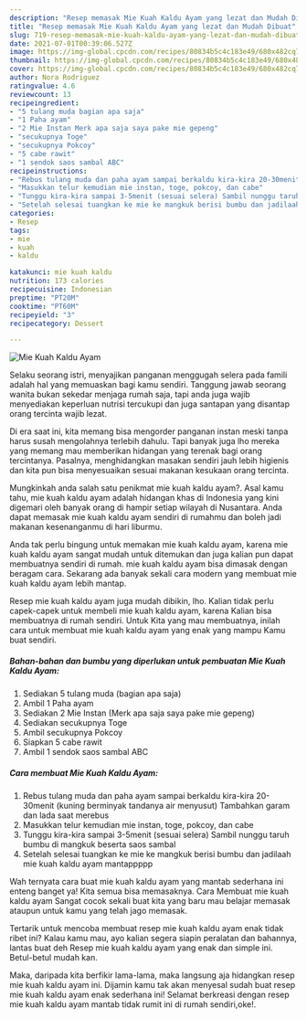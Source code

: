 ```yaml
---
description: "Resep memasak Mie Kuah Kaldu Ayam yang lezat dan Mudah Dibuat"
title: "Resep memasak Mie Kuah Kaldu Ayam yang lezat dan Mudah Dibuat"
slug: 719-resep-memasak-mie-kuah-kaldu-ayam-yang-lezat-dan-mudah-dibuat
date: 2021-07-01T00:39:06.527Z
image: https://img-global.cpcdn.com/recipes/80834b5c4c183e49/680x482cq70/mie-kuah-kaldu-ayam-foto-resep-utama.jpg
thumbnail: https://img-global.cpcdn.com/recipes/80834b5c4c183e49/680x482cq70/mie-kuah-kaldu-ayam-foto-resep-utama.jpg
cover: https://img-global.cpcdn.com/recipes/80834b5c4c183e49/680x482cq70/mie-kuah-kaldu-ayam-foto-resep-utama.jpg
author: Nora Rodriguez
ratingvalue: 4.6
reviewcount: 13
recipeingredient:
- "5 tulang muda bagian apa saja"
- "1 Paha ayam"
- "2 Mie Instan Merk apa saja saya pake mie gepeng"
- "secukupnya Toge"
- "secukupnya Pokcoy"
- "5 cabe rawit"
- "1 sendok saos sambal ABC"
recipeinstructions:
- "Rebus tulang muda dan paha ayam sampai berkaldu kira-kira 20-30menit (kuning berminyak tandanya air menyusut) Tambahkan garam dan lada saat merebus"
- "Masukkan telur kemudian mie instan, toge, pokcoy, dan cabe"
- "Tunggu kira-kira sampai 3-5menit (sesuai selera) Sambil nunggu taruh bumbu di mangkuk beserta saos sambal"
- "Setelah selesai tuangkan ke mie ke mangkuk berisi bumbu dan jadilaah mie kuah kaldu ayam mantappppp"
categories:
- Resep
tags:
- mie
- kuah
- kaldu

katakunci: mie kuah kaldu 
nutrition: 173 calories
recipecuisine: Indonesian
preptime: "PT20M"
cooktime: "PT60M"
recipeyield: "3"
recipecategory: Dessert

---
```



![Mie Kuah Kaldu Ayam](https://img-global.cpcdn.com/recipes/80834b5c4c183e49/680x482cq70/mie-kuah-kaldu-ayam-foto-resep-utama.jpg)

Selaku seorang istri, menyajikan panganan menggugah selera pada famili adalah hal yang memuaskan bagi kamu sendiri. Tanggung jawab seorang  wanita bukan sekedar menjaga rumah saja, tapi anda juga wajib menyediakan keperluan nutrisi tercukupi dan juga santapan yang disantap orang tercinta wajib lezat.

Di era  saat ini, kita memang bisa mengorder panganan instan meski tanpa harus susah mengolahnya terlebih dahulu. Tapi banyak juga lho mereka yang memang mau memberikan hidangan yang terenak bagi orang tercintanya. Pasalnya, menghidangkan masakan sendiri jauh lebih higienis dan kita pun bisa menyesuaikan sesuai makanan kesukaan orang tercinta. 



Mungkinkah anda salah satu penikmat mie kuah kaldu ayam?. Asal kamu tahu, mie kuah kaldu ayam adalah hidangan khas di Indonesia yang kini digemari oleh banyak orang di hampir setiap wilayah di Nusantara. Anda dapat memasak mie kuah kaldu ayam sendiri di rumahmu dan boleh jadi makanan kesenanganmu di hari liburmu.

Anda tak perlu bingung untuk memakan mie kuah kaldu ayam, karena mie kuah kaldu ayam sangat mudah untuk ditemukan dan juga kalian pun dapat membuatnya sendiri di rumah. mie kuah kaldu ayam bisa dimasak dengan beragam cara. Sekarang ada banyak sekali cara modern yang membuat mie kuah kaldu ayam lebih mantap.

Resep mie kuah kaldu ayam juga mudah dibikin, lho. Kalian tidak perlu capek-capek untuk membeli mie kuah kaldu ayam, karena Kalian bisa membuatnya di rumah sendiri. Untuk Kita yang mau membuatnya, inilah cara untuk membuat mie kuah kaldu ayam yang enak yang mampu Kamu buat sendiri.

<!--inarticleads1-->

##### Bahan-bahan dan bumbu yang diperlukan untuk pembuatan Mie Kuah Kaldu Ayam:

1. Sediakan 5 tulang muda (bagian apa saja)
1. Ambil 1 Paha ayam
1. Sediakan 2 Mie Instan (Merk apa saja saya pake mie gepeng)
1. Sediakan secukupnya Toge
1. Ambil secukupnya Pokcoy
1. Siapkan 5 cabe rawit
1. Ambil 1 sendok saos sambal ABC




<!--inarticleads2-->

##### Cara membuat Mie Kuah Kaldu Ayam:

1. Rebus tulang muda dan paha ayam sampai berkaldu kira-kira 20-30menit (kuning berminyak tandanya air menyusut) Tambahkan garam dan lada saat merebus
1. Masukkan telur kemudian mie instan, toge, pokcoy, dan cabe
1. Tunggu kira-kira sampai 3-5menit (sesuai selera) Sambil nunggu taruh bumbu di mangkuk beserta saos sambal
1. Setelah selesai tuangkan ke mie ke mangkuk berisi bumbu dan jadilaah mie kuah kaldu ayam mantappppp




Wah ternyata cara buat mie kuah kaldu ayam yang mantab sederhana ini enteng banget ya! Kita semua bisa memasaknya. Cara Membuat mie kuah kaldu ayam Sangat cocok sekali buat kita yang baru mau belajar memasak ataupun untuk kamu yang telah jago memasak.

Tertarik untuk mencoba membuat resep mie kuah kaldu ayam enak tidak ribet ini? Kalau kamu mau, ayo kalian segera siapin peralatan dan bahannya, lantas buat deh Resep mie kuah kaldu ayam yang enak dan simple ini. Betul-betul mudah kan. 

Maka, daripada kita berfikir lama-lama, maka langsung aja hidangkan resep mie kuah kaldu ayam ini. Dijamin kamu tak akan menyesal sudah buat resep mie kuah kaldu ayam enak sederhana ini! Selamat berkreasi dengan resep mie kuah kaldu ayam mantab tidak rumit ini di rumah sendiri,oke!.


